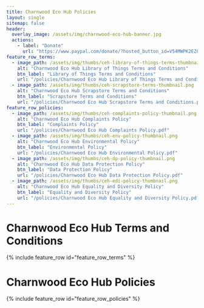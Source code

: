 ```yaml
---
title: Charnwood Eco Hub Policies
layout: single
sitemap: false
header:
  overlay_image: /assets/img/charnwood-eco-hub-banner.jpg
  actions:
    - label: "Donate"
      url: "https://www.paypal.com/donate/?hosted_button_id=V54MWPK2EZGPY"
feature_row_terms:
  - image_path: /assets/img/thumbs/ceh-library-of-things-terms-thumbnail.png
    alt: "Charnwood Eco Hub Library of Things Terms and Conditions"
    btn_label: "Library of Things Terms and Conditions"
    url: "/policies/Charnwood Eco Hub Library of Things Terms and Conditions.pdf"
  - image_path: /assets/img/thumbs/ceh-scrapstore-terms-thumbnail.png
    alt: "Charnwood Eco Hub Scrapstore Terms and Conditions"
    btn_label: "Scrapstore Terms and Conditions"
    url: "/policies/Charnwood Eco Hub Scrapstore Terms and Conditions.pdf"
feature_row_policies:
  - image_path: /assets/img/thumbs/ceh-complaints-policy-thumbnail.png
    alt: "Charnwood Eco Hub Complaints Policy"
    btn_label: "Complaints Policy"
    url: "/policies/Charnwood Eco Hub Complaints Policy.pdf"
  - image_path: /assets/img/thumbs/ceh-env-policy-thumbnail.png
    alt: "Charnwood Eco Hub Environmental Policy"
    btn_label: "Environmental Policy"
    url: "/policies/Charnwood Eco Hub Environmental Policy.pdf"
  - image_path: /assets/img/thumbs/ceh-dp-policy-thumbnail.png
    alt: "Charnwood Eco Hub Data Protection Policy"
    btn_label: "Data Protection Policy"
    url: "/policies/Charnwood Eco Hub Data Protection Policy.pdf"
  - image_path: /assets/img/thumbs/ceh-edi-policy-thumbnail.png
    alt: "Charnwood Eco Hub Equality and Diversity Policy"
    btn_label: "Equality and Diversity Policy"
    url: "/policies/Charnwood Eco Hub Equality and Diversity Policy.pdf"
---
```


# Charnwood Eco Hub Terms and Conditions

{% include feature_row id="feature_row_terms" %}

# Charnwood Eco Hub Policies

{% include feature_row id="feature_row_policies" %}

